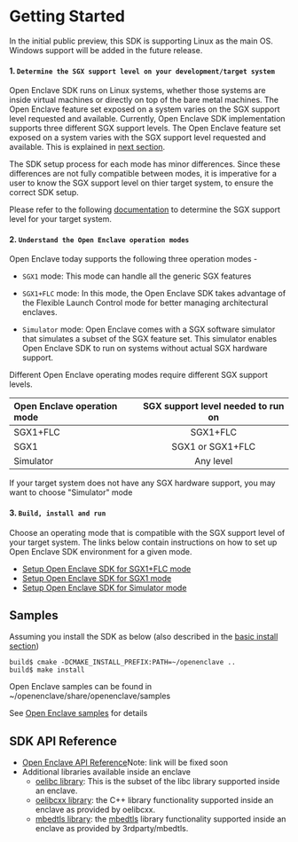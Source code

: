 Getting Started 
===============

In the initial public preview, this SDK is supporting Linux as the main OS. Windows support will be added in the future release.

#### 1. `Determine the SGX support level on your development/target system`

Open Enclave SDK runs on Linux systems, whether those systems are inside virtual machines or directly on top of the bare metal machines.
The Open Enclave feature set exposed on a system varies on the SGX support level requested and available.
Currently, Open Enclave SDK implementation supports three different SGX support levels. The Open Enclave feature set exposed on a system varies with the SGX support level requested and available. This is explained in [next section](GettingStarted.md#2-understand-the-open-enclave-operation-modes). 

The SDK setup process for each mode has minor differences. Since these differences are not fully compatible between modes, it is imperative for a user to know the SGX support level on thier target system, to ensure the correct SDK setup.  

Please refer to the following [documentation](SGXSupportLevel.md) to determine the SGX support level for your target system. 

#### 2. `Understand the Open Enclave operation modes`

  Open Enclave today supports the following three operation modes -

   - `SGX1` mode: This mode can handle all the generic SGX features

   - `SGX1+FLC` mode: In this mode, the Open Enclave SDK takes advantage of the Flexible Launch Control mode for 
                      better managing architectural enclaves.

   - `Simulator` mode: Open Enclave comes with a SGX software simulator that simulates a subset of the 
                       SGX feature set. This simulator enables Open Enclave SDK to run on systems without 
                       actual SGX hardware support.

   Different Open Enclave operating modes require different SGX support levels.

   | Open Enclave operation mode|  SGX support level needed to run on |
   |:---------------------------|:-----------------------------------:|
   | SGX1+FLC                   | SGX1+FLC                            |
   | SGX1                       | SGX1 or SGX1+FLC                    |
   | Simulator                  | Any level                           |
   
   If your target system does not have any SGX hardware support, you may want to choose "Simulator" mode 
       
#### 3. `Build, install and run`

   Choose an operating mode that is compatible with the SGX support level of your target system.
   The links below contain instructions on how to set up Open Enclave SDK environment for a given mode.

  - [Setup Open Enclave SDK for SGX1+FLC mode](SGX1FLCGettingStarted.md)   
  - [Setup Open Enclave SDK for SGX1 mode](SGX1GettingStarted.md)
  - [Setup Open Enclave SDK for Simulator mode](SimulatorGettingStarted.md)
   
Samples
-------------------------------

Assuming you install the SDK as below (also described in the [basic install section](InstallInfo.md#basic-install))

    build$ cmake -DCMAKE_INSTALL_PREFIX:PATH=~/openenclave ..
    build$ make install

Open Enclave samples can be found in ~/openenclave/share/openenclave/samples

See [Open Enclave samples](/samples/README.md) for details
  
    
SDK API Reference
-------------------------------
- [Open Enclave API Reference](https://microsoft.github.io/openenclave)Note: link will be fixed soon
- Additional libraries available inside an enclave
  - [oelibc library](../LibcSupport.md): This is the subset of the libc library supported inside an enclave.
  - [oelibcxx library](../LibcxxSupport.md): the C++ library functionality supported inside an enclave as 
                        provided by oelibcxx.
  - [mbedtls library](../MbedtlsSupport.md): the [mbedtls](https://tls.mbed.org/) library functionality supported inside an
    enclave as provided by 3rdparty/mbedtls.


